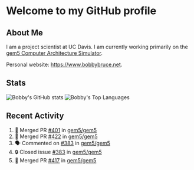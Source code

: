 # Welcome to my GitHub profile

## About Me

I am a project scientist at UC Davis. I am currently working primarily on the [gem5 Computer Architecture Simulator](https://github.com/gem5).

Personal website: <https://www.bobbybruce.net>.

## Stats

![Bobby's GitHub stats](https://github-readme-stats.vercel.app/api?username=bobbyrbruce&show_icons=true&theme=responsive&include_all_commits=true&count_private=true&show=reviews&disable_animations=true)
![Bobby's Top Languages ](https://github-readme-stats.vercel.app/api/top-langs/?username=bobbyrbruce&layout=compact&theme=responsive&count_private=true&langs_count=10&disable_animations=true)

## Recent Activity

<!--START_SECTION:activity-->
1. 🎉 Merged PR [#401](https://github.com/gem5/gem5/pull/401) in [gem5/gem5](https://github.com/gem5/gem5)
2. 🎉 Merged PR [#422](https://github.com/gem5/gem5/pull/422) in [gem5/gem5](https://github.com/gem5/gem5)
3. 🗣 Commented on [#383](https://github.com/gem5/gem5/issues/383#issuecomment-1756260998) in [gem5/gem5](https://github.com/gem5/gem5)
4. 🔒 Closed issue [#383](https://github.com/gem5/gem5/issues/383) in [gem5/gem5](https://github.com/gem5/gem5)
5. 🎉 Merged PR [#417](https://github.com/gem5/gem5/pull/417) in [gem5/gem5](https://github.com/gem5/gem5)
<!--END_SECTION:activity-->
